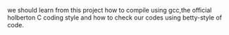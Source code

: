 we should learn from this project how to compile using gcc,the official holberton C coding style and how to check our codes using betty-style of code.
